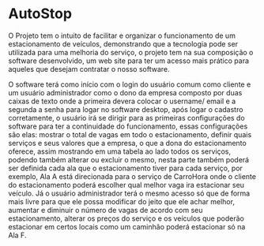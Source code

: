 # AutoStop

O Projeto tem o intuito de facilitar e organizar o funcionamento de um estacionamento de veículos, demonstrando que a tecnologia pode ser utilizada para uma melhoria do serviço, o projeto tem na sua composição o software desenvolvido, um web site para ter um acesso mais prático para aqueles que desejam contratar o nosso software.

O software terá como início com o login do usuário comum como cliente e um usuário administrador como o dono da empresa composto por duas caixas de texto onde a primeira devera colocar o username/ email e a segunda a senha para logar no software desktop, após logar o cadastro corretamente, o usuário irá se dirigir para as primeiras configurações do software para ter a continuidade do funcionamento, essas configurações são elas: mostrar o total de vagas em todo o estacionamento, definir quais serviços e seus valores que a empresa, o que a dona do estacionamento oferece, assim mostrando em uma tabela ao lado todos os serviços, podendo também alterar ou excluir o mesmo, nesta parte também poderá ser definida cada ala que o estacionamento tiver para cada serviço, por exemplo, Ala A está direcionada para o serviço de CarroHora onde o cliente do estacionamento poderá escolher qual melhor vaga ira estacionar seu veículo.
Já o usuário administrador terá o mesmo acesso só que de forma mais livre para que ele possa modificar do jeito que ele achar melhor, aumentar e diminuir o número de vagas de acordo com seu estacionamento, alterar os preços do serviço e os veículos que poderão estacionar em certos locais como um caminhão poderá estacionar só na Ala F.
